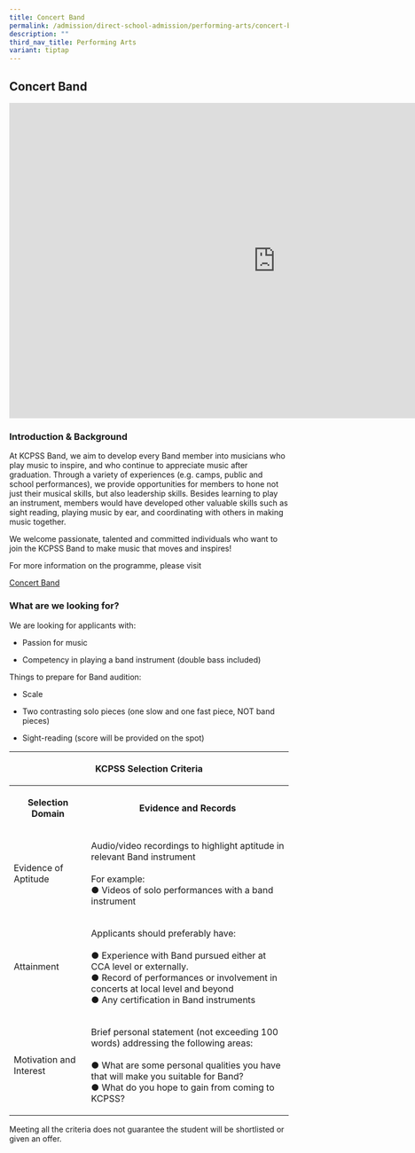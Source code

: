 ```yaml
---
title: Concert Band
permalink: /admission/direct-school-admission/performing-arts/concert-band/
description: ""
third_nav_title: Performing Arts
variant: tiptap
---
```

<h2>Concert Band</h2>
<div class="iframe-wrapper">
<iframe height="569" width="960" allowfullscreen="true" frameborder="0" src="https://docs.google.com/presentation/d/e/2PACX-1vSQ6yYuTm6RlM3W9fgW7u3_goEDumuktOaXnPB5Wi0NHidelfGEJvLZE3g9XSkIh2fR7A702EwoEyXW/embed?start=false&amp;loop=true&amp;delayms=3000"></iframe>
</div>
<h3>Introduction &amp; Background</h3>
<p>At KCPSS Band, we aim to develop every Band member into musicians who
play music to inspire, and who continue to appreciate music after graduation.
Through a variety of experiences (e.g. camps, public and school performances),
we provide opportunities for members to hone not just their musical skills,
but also leadership skills. Besides learning to play an instrument, members
would have developed other valuable skills such as sight reading, playing
music by ear, and coordinating with others in making music together.</p>
<p>We welcome passionate, talented and committed individuals who want to
join the KCPSS Band to make music that moves and inspires!</p>
<p>For more information on the programme, please visit</p>
<p><a href="https://www.kuochuanpresbyteriansec.moe.edu.sg/the-kuo-chuan-experience/co-curricular-activities-cca/performing-arts/symphonic-band/" rel="noopener noreferrer nofollow" target="_blank">Concert Band</a>
</p>
<h3>What are we looking for?</h3>
<p>We are looking for applicants with:</p>
<ul data-tight="true" class="tight">
<li>
<p>Passion for music</p>
</li>
<li>
<p>Competency in playing a band instrument (double bass included)</p>
</li>
</ul>
<p>Things to prepare for Band audition:</p>
<ul data-tight="true" class="tight">
<li>
<p>Scale</p>
</li>
<li>
<p>Two contrasting solo pieces (one slow and one fast piece, NOT band pieces)</p>
</li>
<li>
<p>Sight-reading (score will be provided on the spot)</p>
</li>
</ul>
<table>
<tbody>
<tr>
<th rowspan="1" colspan="2">
<p>KCPSS Selection Criteria</p>
</th>
</tr>
<tr>
<th rowspan="1" colspan="1">
<p>Selection Domain</p>
</th>
<th rowspan="1" colspan="1">
<p>Evidence and Records</p>
</th>
</tr>
<tr>
<td rowspan="1" colspan="1">
<p>Evidence of Aptitude</p>
</td>
<td rowspan="1" colspan="1">
<p>Audio/video recordings to highlight aptitude in relevant Band instrument
<br>
<br>For example:
<br>● Videos of solo performances with a band instrument</p>
</td>
</tr>
<tr>
<td rowspan="1" colspan="1">
<p>Attainment</p>
</td>
<td rowspan="1" colspan="1">
<p>Applicants should preferably have:
<br>
<br>● Experience with Band pursued either at CCA level or externally.
<br>● Record of performances or involvement in concerts at local level and
beyond
<br>● Any certification in Band instruments</p>
</td>
</tr>
<tr>
<td rowspan="1" colspan="1">
<p>Motivation and Interest</p>
</td>
<td rowspan="1" colspan="1">
<p>Brief personal statement (not exceeding 100 words) addressing the following
areas:
<br>
<br>● What are some personal qualities you have that will make you suitable
for Band?
<br>● What do you hope to gain from coming to KCPSS?</p>
</td>
</tr>
</tbody>
</table>
<p>Meeting all the criteria does not guarantee the student will be shortlisted
or given an offer.</p>